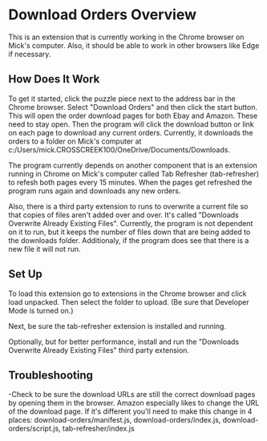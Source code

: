 # Download Orders Overview

This is an extension that is currently working in the Chrome browser on Mick's computer. Also, it should be able to work in other browsers like Edge if necessary.

## How Does It Work

To get it started, click the puzzle piece next to the address bar in the Chrome browser. Select "Download Orders" and then click the start button. This will open the order download pages for both Ebay and Amazon. These need to stay open. Then the program will click the download button or link on each page to download any current orders. Currently, it downloads the orders to a folder on Mick's computer at c:/Users/mick.CROSSCREEK100/OneDrive/Documents/Downloads.

The program currently depends on another component that is an extension running in Chrome on Mick's computer called Tab Refresher (tab-refresher) to refesh both pages every 15 minutes. When the pages get refreshed the program runs again and downloads any new orders.

Also, there is a third party extension to runs to overwrite a current file so that copies of files aren't added over and over. It's called "Downloads Overwrite Already Existing Files". Currently, the program is not dependent on it to run, but it keeps the number of files down that are being added to the downloads folder. Additionaly, if the program does see that there is a new file it will not run.

## Set Up

To load this extension go to extensions in the Chrome browser and click load unpacked. Then select the folder to upload. (Be sure that Developer Mode is turned on.)

Next, be sure the tab-refresher extension is installed and running.

Optionally, but for better performance, install and run the "Downloads Overwrite Already Existing Files" third party extension.

## Troubleshooting

-Check to be sure the download URLs are still the correct download pages by opening them in the browser. Amazon especially likes to change the URL of the download page. If it's different you'll need to make this change in 4 places: download-orders/manifest.js, download-orders/index.js, download-orders/script.js, tab-refresher/index.js
